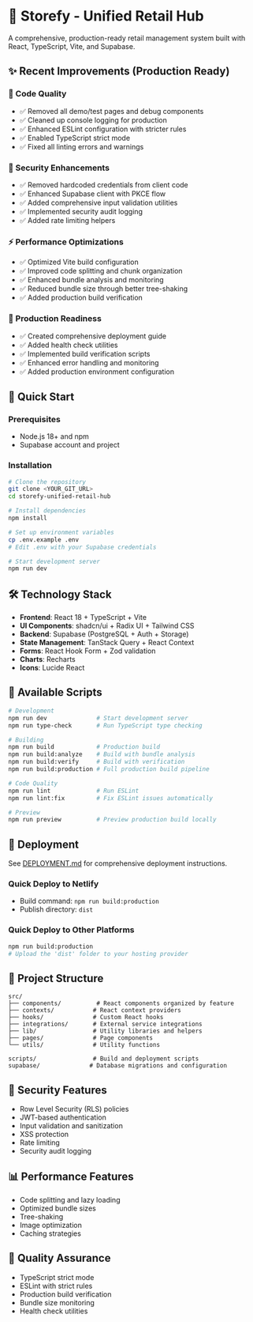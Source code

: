 # 🏪 Storefy - Unified Retail Hub

A comprehensive, production-ready retail management system built with React, TypeScript, Vite, and Supabase.

## ✨ Recent Improvements (Production Ready)

### 🧹 Code Quality
- ✅ Removed all demo/test pages and debug components
- ✅ Cleaned up console logging for production
- ✅ Enhanced ESLint configuration with stricter rules
- ✅ Enabled TypeScript strict mode
- ✅ Fixed all linting errors and warnings

### 🔐 Security Enhancements
- ✅ Removed hardcoded credentials from client code
- ✅ Enhanced Supabase client with PKCE flow
- ✅ Added comprehensive input validation utilities
- ✅ Implemented security audit logging
- ✅ Added rate limiting helpers

### ⚡ Performance Optimizations
- ✅ Optimized Vite build configuration
- ✅ Improved code splitting and chunk organization
- ✅ Enhanced bundle analysis and monitoring
- ✅ Reduced bundle size through better tree-shaking
- ✅ Added production build verification

### 🚀 Production Readiness
- ✅ Created comprehensive deployment guide
- ✅ Added health check utilities
- ✅ Implemented build verification scripts
- ✅ Enhanced error handling and monitoring
- ✅ Added production environment configuration

## 🚀 Quick Start

### Prerequisites
- Node.js 18+ and npm
- Supabase account and project

### Installation

```bash
# Clone the repository
git clone <YOUR_GIT_URL>
cd storefy-unified-retail-hub

# Install dependencies
npm install

# Set up environment variables
cp .env.example .env
# Edit .env with your Supabase credentials

# Start development server
npm run dev
```

## 🛠️ Technology Stack

- **Frontend**: React 18 + TypeScript + Vite
- **UI Components**: shadcn/ui + Radix UI + Tailwind CSS
- **Backend**: Supabase (PostgreSQL + Auth + Storage)
- **State Management**: TanStack Query + React Context
- **Forms**: React Hook Form + Zod validation
- **Charts**: Recharts
- **Icons**: Lucide React

## 📜 Available Scripts

```bash
# Development
npm run dev              # Start development server
npm run type-check       # Run TypeScript type checking

# Building
npm run build            # Production build
npm run build:analyze    # Build with bundle analysis
npm run build:verify     # Build with verification
npm run build:production # Full production build pipeline

# Code Quality
npm run lint             # Run ESLint
npm run lint:fix         # Fix ESLint issues automatically

# Preview
npm run preview          # Preview production build locally
```

## 🚀 Deployment

See [DEPLOYMENT.md](./DEPLOYMENT.md) for comprehensive deployment instructions.

### Quick Deploy to Netlify
- Build command: `npm run build:production`
- Publish directory: `dist`

### Quick Deploy to Other Platforms
```bash
npm run build:production
# Upload the 'dist' folder to your hosting provider
```

## 📁 Project Structure

```
src/
├── components/          # React components organized by feature
├── contexts/           # React context providers
├── hooks/              # Custom React hooks
├── integrations/       # External service integrations
├── lib/                # Utility libraries and helpers
├── pages/              # Page components
└── utils/              # Utility functions

scripts/                # Build and deployment scripts
supabase/              # Database migrations and configuration
```

## 🔐 Security Features

- Row Level Security (RLS) policies
- JWT-based authentication
- Input validation and sanitization
- XSS protection
- Rate limiting
- Security audit logging

## 📊 Performance Features

- Code splitting and lazy loading
- Optimized bundle sizes
- Tree-shaking
- Image optimization
- Caching strategies

## 🧪 Quality Assurance

- TypeScript strict mode
- ESLint with strict rules
- Production build verification
- Bundle size monitoring
- Health check utilities
